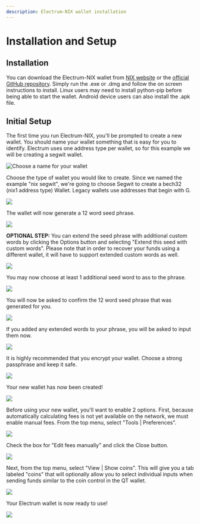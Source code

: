 ```yaml
---
description: Electrum-NIX wallet installation
---
```


# Installation and Setup

## Installation

You can download the Electrum-NIX wallet from [NIX website](https://nixplatform.io/wallet) or the [official GitHub repository](https://github.com/NixPlatform/electrum-nix/releases). Simply run the .exe or .dmg and follow the on screen instructions to install. Linux users may need to install python-pip before being able to start the wallet. Android device users can also install the .apk file.

## Initial Setup

The first time you run Electrum-NIX, you'll be prompted to create a new wallet. You should name your wallet something that is easy for you to identify. Electrum uses one address type per wallet, so for this example we will be creating a segwit wallet.

![Choose a name for your wallet](../../.gitbook/assets/e-create-wallet.png)

Choose the type of wallet you would like to create. Since we named the example "nix segwit", we're going to choose Segwit to create a bech32 \(nix1 address type\) Wallet. Legacy wallets use addresses that begin with G.

![](../../.gitbook/assets/e-choose-wallet-type.png)

The wallet will now generate a 12 word seed phrase.

![](../../.gitbook/assets/e-gen-seed-phrase.png)

**OPTIONAL STEP:** You can extend the seed phrase with additional custom words by clicking the Options button and selecting "Extend this seed with custom words". Please note that in order to recover your funds using a different wallet, it will have to support extended custom words as well.

![](../../.gitbook/assets/e-extend-seed-option.png)

You may now choose at least 1 additional seed word to ass to the phrase.

![](../../.gitbook/assets/e-choose-extended-words.png)

You will now be asked to confirm the 12 word seed phrase that was generated for you.

![](../../.gitbook/assets/e-confirm-seed.png)

If you added any extended words to your phrase, you will be asked to input them now.

![](../../.gitbook/assets/e-confirm-extended-words.png)

It is highly recommended that you encrypt your wallet. Choose a strong passphrase and keep it safe.

![](../../.gitbook/assets/e-setup-encryption.png)

Your new wallet has now been created!

![](../../.gitbook/assets/e-initial-wallet.png)

Before using your new wallet, you'll want to enable 2 options. First, because automatically calculating fees is not yet available on the network, we must enable manual fees. From the top menu, select "Tools \| Preferences".

![](../../.gitbook/assets/e-tools-preferences.png)

Check the box for "Edit fees manually" and click the Close button.

![](../../.gitbook/assets/e-edit-fees-manually.png)

Next, from the top menu, select "View \| Show coins". This will give you a tab labeled "coins" that will optionally allow you to select individual inputs when sending funds similar to the coin control in the QT wallet.

![](../../.gitbook/assets/e-show-coins.png)

Your Electrum wallet is now ready to use!

![](../../.gitbook/assets/e-ready-to-use.png)

